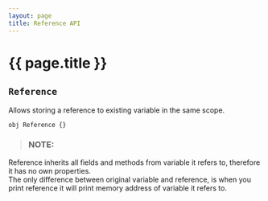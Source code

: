 ```yaml
---
layout: page
title: Reference API
---
```


# {{ page.title }}

## `Reference`
Allows storing a reference to existing variable in the same scope.

```the
obj Reference {}
```

> ### NOTE:
  Reference inherits all fields and methods from variable it refers to,
  therefore it has no own properties. \
  The only difference between original variable and reference, is when you
  print reference it will print memory address of variable it refers to.
